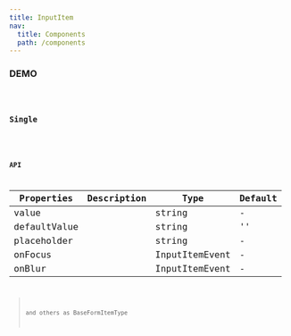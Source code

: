 ```yaml
---
title: InputItem
nav:
  title: Components
  path: /components
---
```


### DEMO

<code src="./demo/basic.tsx" />

### Single
<code src="./demo/single.tsx" />

### API

| Properties | Description | Type | Default |
| --- | --- | --- | --- |
| value |  | string | - |
| defaultValue |  | string | '' |
| placeholder |  | string | - |
| onFocus |  | InputItemEvent | - |
| onBlur |  | InputItemEvent | - |

> and others as BaseFormItemType
